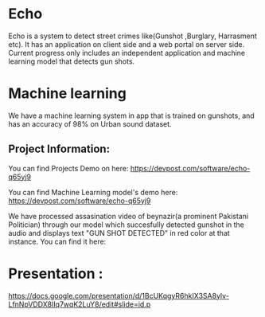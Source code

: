 # Echo
Echo is a system to detect street crimes like(Gunshot ,Burglary, Harrasment etc). It has an application on client side and a web portal on server side. Current progress only includes an independent application and machine learning model that detects gun shots. 

# Machine learning
We have a machine learning system in app that is trained on gunshots, and has an accuracy of 98% on Urban sound dataset.

## Project Information:

You can find Projects Demo on here: https://devpost.com/software/echo-q65yj9

You can find Machine Learning model's demo here: https://devpost.com/software/echo-q65yj9

We have processed assasination video of beynazir(a prominent Pakistani Politician) through our model which succesfully detected gunshot in the audio and displays text "GUN SHOT DETECTED" in red color at that instance. You can find it here:


# Presentation :
https://docs.google.com/presentation/d/1BcUKqgyR6hkIX3SA8ylv-LfnNpVDDX8IIq7wqK2LuY8/edit#slide=id.p

